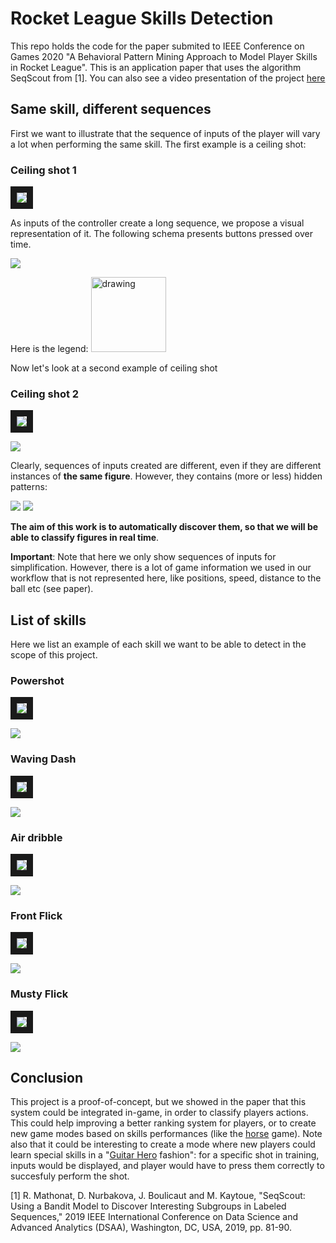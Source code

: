 # Rocket League Skills Detection 

This repo holds the code for the paper submited to IEEE Conference on Games 2020 "A Behavioral Pattern Mining Approach to Model Player Skills in Rocket League". This is an application paper that uses the algorithm SeqScout from [1]. You can also see a video presentation of the project [here](https://www.youtube.com/watch?v=0zUlOIaDzqs&feature=youtu.be&ab_channel=IEEECOG)

## Same skill, different sequences
First we want to illustrate that the sequence of inputs of the player will vary a lot when performing the same skill.
The first example is a ceiling shot:
### Ceiling shot 1
<a href="https://www.youtube.com/watch?v=ybQJ1hs1slE
" target="_blank"><img src="https://raw.githubusercontent.com/Romathonat/RocketLeagueSkillsDetection/master/images/ceiling_shot_1_mini.png" border="10" /></a>

As inputs of the controller create a long sequence, we propose a visual representation of it. The following schema presents buttons pressed over time.

![](https://raw.githubusercontent.com/Romathonat/RocketLeagueSkillsDetection/master/images/ceiling_shot_1.png)

Here is the legend:
<img src="https://raw.githubusercontent.com/Romathonat/RocketLeagueSkillsDetection/master/images/legend.png" alt="drawing" width="120"/>


Now let's look at a second example of ceiling shot
### Ceiling shot 2
<a href="https://www.youtube.com/watch?v=WlWMyznvTj4" target="_blank"><img src="https://raw.githubusercontent.com/Romathonat/RocketLeagueSkillsDetection/master/images/ceiling_shot_2_mini.png" border="10" /></a>

![](https://raw.githubusercontent.com/Romathonat/RocketLeagueSkillsDetection/master/images/ceiling_shot_2.png)

Clearly, sequences of inputs created are different, even if they are different instances of **the same figure**. However, they contains (more or less) hidden patterns:


![](https://raw.githubusercontent.com/Romathonat/RocketLeagueSkillsDetection/master/images/ceiling_2_pattern.png) 
![](https://raw.githubusercontent.com/Romathonat/RocketLeagueSkillsDetection/master/images/ceiling_1_pattern.png)


**The aim of this work is to automatically discover them, so that we will be able to classify figures in real time**. 
  
**Important**: Note that here we only show sequences of inputs for simplification. However, there is a lot of game information we used in our workflow that is not represented here, like positions, speed, distance to the ball etc (see paper).

## List of skills
Here we list an example of each skill we want to be able to detect in the scope of this project.

### Powershot
<a href="https://www.youtube.com/watch?v=7D_QwT7jJxg" target="_blank"><img src="https://raw.githubusercontent.com/Romathonat/RocketLeagueSkillsDetection/master/images/powershot_mini.png" border="10" /></a>

![](https://raw.githubusercontent.com/Romathonat/RocketLeagueSkillsDetection/master/images/powershot.png)

### Waving Dash
<a href="https://www.youtube.com/watch?v=-eqBV1e0VVc" target="_blank"><img src="https://raw.githubusercontent.com/Romathonat/RocketLeagueSkillsDetection/master/images/waving_dash_mini.png" border="10" /></a>

![](https://raw.githubusercontent.com/Romathonat/RocketLeagueSkillsDetection/master/images/waving_dash.png)

### Air dribble
<a href="https://www.youtube.com/watch?v=EtEqgPVkC1U" target="_blank"><img src="https://raw.githubusercontent.com/Romathonat/RocketLeagueSkillsDetection/master/images/air_dribble_mini.png" border="10" /></a>

![](https://raw.githubusercontent.com/Romathonat/RocketLeagueSkillsDetection/master/images/air_dribble.png)

### Front Flick
<a href="https://www.youtube.com/watch?v=ArYibJO4sK8" target="_blank"><img src="https://raw.githubusercontent.com/Romathonat/RocketLeagueSkillsDetection/master/images/front_flick_mini.png" border="10" /></a>

![](https://raw.githubusercontent.com/Romathonat/RocketLeagueSkillsDetection/master/images/front_flick.png)

### Musty Flick
<a href="https://www.youtube.com/watch?v=o0FwER0dFgE" target="_blank"><img src="https://raw.githubusercontent.com/Romathonat/RocketLeagueSkillsDetection/master/images/musty_flick_mini.png" border="10" /></a>

![](https://raw.githubusercontent.com/Romathonat/RocketLeagueSkillsDetection/master/images/musyt_flick.png)

## Conclusion
This project is a proof-of-concept, but we showed in the paper that this system could be integrated in-game, in order to classify players actions. This could help improving a better ranking system for players, or to create new game modes based on skills performances (like the [horse](https://fr.wikipedia.org/wiki/HORSE_(basket-ball)) game). Note also that it could be interesting to create a mode where new players could learn special skills in a "[Guitar Hero](https://en.wikipedia.org/wiki/Guitar_Hero) fashion": for a specific shot in training, inputs would be displayed, and player would have to press them correctly to succesfuly perform the shot.

[1] R. Mathonat, D. Nurbakova, J. Boulicaut and M. Kaytoue, "SeqScout: Using a Bandit Model to Discover Interesting Subgroups in Labeled Sequences," 2019 IEEE International Conference on Data Science and Advanced Analytics (DSAA), Washington, DC, USA, 2019, pp. 81-90.
